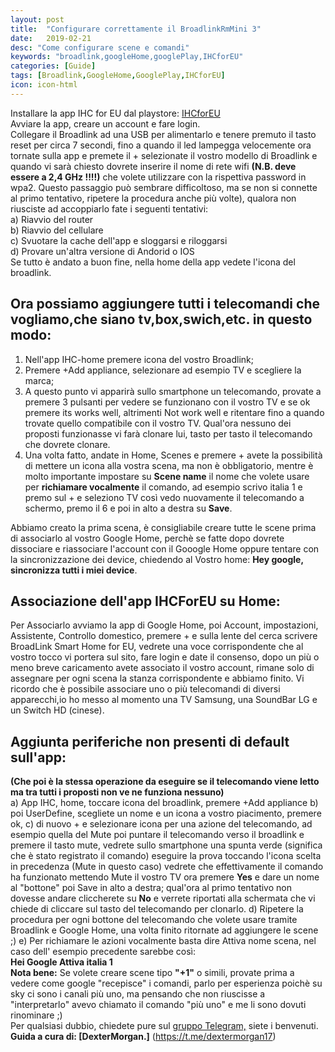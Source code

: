 ```yaml
---
layout: post
title:  "Configurare correttamente il BroadlinkRmMini 3"
date:   2019-02-21
desc: "Come configurare scene e comandi"
keywords: "broadlink,googleHome,googlePlay,IHCforEU"
categories: [Guide]
tags: [Broadlink,GoogleHome,GooglePlay,IHCforEU]
icon: icon-html
---
```


Installare la app IHC for EU dal playstore:
[IHCforEU](https://play.google.com/store/apps/details?id=cn.com.broadlink.europe.ihc)
<br>
Avviare la app, creare un account e fare login.<br>
Collegare il Broadlink ad una USB per alimentarlo e tenere premuto il tasto reset per circa 7 secondi, 
fino a quando il led lampegga velocemente ora tornate sulla app e premete il + 
selezionate il vostro modello di Broadlink e quando vi sarà chiesto dovrete inserire il nome di rete wifi 
**(N.B. deve essere a 2,4 GHz !!!!)** che volete utilizzare con la rispettiva password in wpa2.
Questo passaggio può sembrare difficoltoso, ma se non si connette al primo tentativo, ripetere la procedura anche più volte), qualora non riusciste ad accoppiarlo fate i seguenti tentativi:
<br> a) Riavvio del router
<br> b) Riavvio del cellulare
<br> c) Svuotare la cache dell'app e sloggarsi e riloggarsi
<br> d) Provare un'altra versione di Andorid o IOS
<br> Se tutto è andato a buon fine, nella home della app vedete l'icona del broadlink. <br>
## Ora possiamo aggiungere tutti i telecomandi che vogliamo,che siano tv,box,swich,etc. in questo modo:
1) Nell'app IHC-home premere icona del vostro Broadlink;
2) Premere +Add appliance, selezionare ad esempio TV e scegliere la marca;
3) A questo punto vi apparirà sullo smartphone un telecomando, provate a premere 3 pulsanti per vedere se funzionano con il vostro TV e se ok premere its works well, altrimenti Not work well e ritentare fino a quando trovate quello compatibile con il vostro TV. Qual'ora nessuno dei proposti funzionasse vi farà clonare lui, tasto per tasto il telecomando che dovrete clonare.
4) Una volta fatto, andate in Home, Scenes e premere + avete la possibilità di mettere un icona alla vostra scena, ma non è obbligatorio, mentre è molto importante impostare su **Scene name** il nome che volete usare per **richiamare vocalmente** il comando,
ad esempio scrivo italia 1 e premo sul + e seleziono TV così vedo nuovamente il telecomando a schermo, premo il 6 e poi in alto a destra su **Save**.

Abbiamo creato la prima scena, è consigliabile creare tutte le scene prima di associarlo al vostro Google Home, perchè se fatte dopo dovrete dissociare e riassociare l'account con il Gooogle Home oppure tentare con la sincronizzazione dei device, chiedendo al Vostro home: **Hey google, sincronizza tutti i miei device**.
## Associazione dell'app IHCForEU su Home:
Per Associarlo avviamo la app di Google Home, poi Account, impostazioni, Assistente, Controllo domestico, premere + e sulla lente del cerca scrivere BroadLink Smart Home for EU, vedrete una voce corrispondente che al vostro tocco vi portera sul sito, fare login e date il consenso, dopo un più o meno breve caricamento avete associato il vostro account, rimane solo di assegnare per ogni scena la stanza corrispondente e abbiamo finito.
Vi ricordo che è possibile associare uno o più telecomandi di diversi apparecchi,io ho messo al momento una TV Samsung, una SoundBar LG e un Switch HD (cinese). 
## Aggiunta periferiche non presenti di default sull'app:
**(Che poi è la stessa operazione da eseguire se il telecomando viene letto ma tra tutti i proposti non ve ne funziona nessuno)** <br>
a) App IHC, home, toccare icona del broadlink, premere +Add appliance 
b) poi UserDefine, scegliete un nome e un icona a vostro piacimento, premere ok, 
c) di nuovo + e selezionare icona per una azione del  telecomando, ad esempio quella del Mute poi puntare il telecomando verso il broadlink e premere il tasto mute, vedrete sullo smartphone una spunta verde (significa che è stato registrato il comando) eseguire la prova toccando l'icona scelta in precedenza (Mute in questo caso) vedrete che effettivamente il comando ha funzionato mettendo Mute il vostro TV ora premere **Yes** e dare un nome al "bottone" poi Save in alto a destra; qual'ora al primo tentativo non dovesse andare cliccherete su **No** e verrete riportati alla schermata che vi chiede di cliccare sul tasto del telecomando per clonarlo.
d) Ripetere la procedura per ogni bottone del telecomando che volete usare tramite Broadlink e Google Home, una volta finito ritornate ad aggiungere le scene ;)
e) Per richiamare le azioni vocalmente basta dire Attiva nome scena, nel caso dell' esempio precedente sarebbe così: <br> 
**Hei Google Attiva italia 1** <br>
**Nota bene:** Se volete creare scene tipo **"+1"** o simili, provate prima a vedere come google "recepisce" i comandi, parlo per esperienza poichè su sky ci sono i canali più uno, ma pensando che non riuscisse a "interpretarlo" avevo chiamato il comando "più uno" e me li sono dovuti rinominare ;) <br>
Per qualsiasi dubbio, chiedete pure sul [gruppo Telegram,](https://t.me/googlehome_italia) siete i benvenuti.<br>
**Guida a cura di: [DexterMorgan.]** (https://t.me/dextermorgan17)

